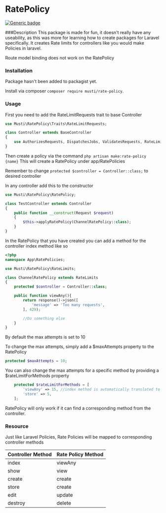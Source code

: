 # RatePolicy
[![Generic badge](https://img.shields.io/badge/PHP-7.4%2B-green.svg)](#)

###Description
This package is made for fun, it doesn't really have any useability, as this was more for learning how to create packages for Laravel specifically.
It creates Rate limits for controllers like you would make Policies in laravel.

Route model binding does not work on the RatePolicy

### Installation
Package hasn't been added to packagist yet.

Install via composer `composer require musti/rate-policy`.

### Usage


First you need to add the RateLimitRequests trait to base Controller
```php
use Musti\RatePolicy\Traits\RateLimitRequests;

class Controller extends BaseController
{
    use AuthorizesRequests, DispatchesJobs, ValidatesRequests, RateLimitRequests;
}

```

Then create a policy via the command `php artisan make:rate-policy {name}`
This will create a RatePolicy under app/RatePolicies

Remember to change `protected $controller = Controller::class;` to desired controller

In any controller add this to the constructor

```php
use Musti\RatePolicy\RatePolicy;

class TestController extends Controller
{
    public function __construct(Request $request)
    {
        $this->applyRatePolicy(ChannelRatePolicy::class);
    }
}
```

In the RatePolicy that you have created you can add a method for the controller index method like so

```php
<?php
namespace App\RatePolicies;

use Musti\RatePolicy\RateLimits;

class ChannelRatePolicy extends RateLimits
{
    protected $controller = Controller::class;

    public function viewAny(){
        return response()->json([
            'message' => 'Too many requests',
        ], 429);

        //Do something else
    }
}
```
By default the max attempts is set to 10

To change the max attempts, simply add a $maxAttempts property to the RatePolicy

```php
protected $maxAttempts = 10;
```

You can also change the max attempts for a specific method by providing a $rateLimitForMethods property

```php
    protected $rateLimitForMethods = [
        'viewAny' => 15, //index method is automatically translated to viewAny
        'store' => 5,
    ];
```

RatePolicy will only work if it can find a corresponding method from the controller.


### Resource
Just like Laravel Policies, Rate Policies will be mapped to corresponding controller methods

| Controller Method  | Rate Policy Method  |
| ------------ | ------------ |
|  index |  viewAny |
| show  |  view |
| create  |  create |
|  store | create  |
|  edit |  update |
|  destroy |  delete |
